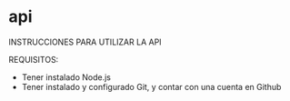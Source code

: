 # api

INSTRUCCIONES PARA UTILIZAR LA API

REQUISITOS:

- Tener instalado Node.js
- Tener instalado y configurado Git, y contar con una cuenta en Github
